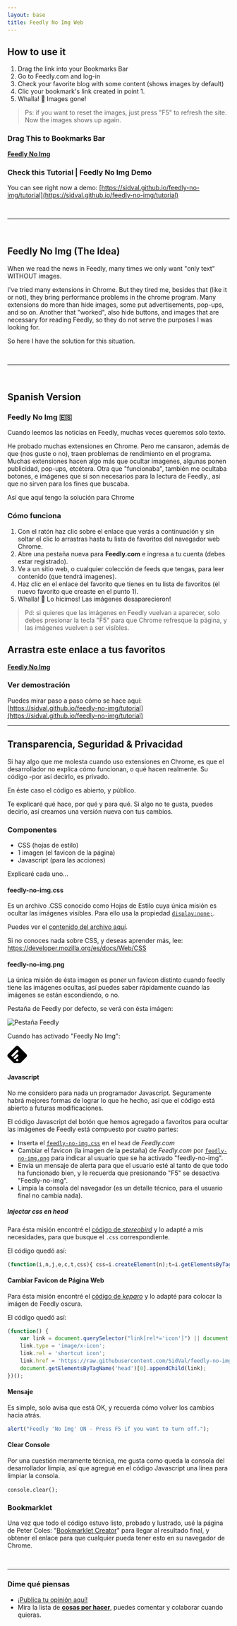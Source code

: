 ```yaml
---
layout: base
title: Feedly No Img Web
---
```


## How to use it

1. Drag the link into your Bookmarks Bar
1. Go to Feedly.com and log-in
1. Check your favorite blog with some content (shows images by default)
1. Clic your bookmark's link created in point 1.
1. Whalla! :tada: Images gone! 

>Ps: if you want to reset the images, just press "F5" to refresh the site. Now the images shows up again.

### Drag This to Bookmarks Bar
<div class="box">
  <strong><a href="javascript:(function()%7B(function(i%2Cn%2Cj%2Ce%2Cc%2Ct%2Ccss)%7B%20css%3Di.createElement(n)%3Bt%3Di.getElementsByTagName(c)%5B0%5D%3Bcss.href%3Dj%3Bcss.rel%3De%3B%20t.insertAdjacentElement('beforeend'%2Ccss)%3B%7D)%20(document%2C'link'%2C'https%3A%2F%2Fcdn.rawgit.com%2FSidVal%2Ffeedly-no-img%2Fmaster%2Fassets%2Ffeedly-no-img.css'%2C'stylesheet'%2C'head')%3B(function()%20%7Bvar%20link%20%3D%20document.querySelector(%22link%5Brel*%3D'icon'%5D%22)%20%7C%7C%20document.createElement('link')%3Blink.type%20%3D%20'image%2Fx-icon'%3Blink.rel%20%3D%20'shortcut%20icon'%3Blink.href%20%3D%20'https%3A%2F%2Fraw.githubusercontent.com%2FSidVal%2Ffeedly-no-img%2Fmaster%2Fassets%2Ffeedly-no-img.png'%3Bdocument.getElementsByTagName('head')%5B0%5D.appendChild(link)%3B%7D)()%3Balert(%22Feedly%20'No%20Img'%20ON%20-%20Press%20F5%20if%20you%20want%20to%20turn%20off.%22)%3Bconsole.clear()%7D)()">Feedly No Img</a></strong>
  </div>

### Check this Tutorial | Feedly No Img Demo
You can see right now a demo: [https://sidval.github.io/feedly-no-img/tutorial](https://sidval.github.io/feedly-no-img/tutorial)

<br />

***

<br />

## Feedly No Img (The Idea)

When we read the news in Feedly, many times we only want "only text" WITHOUT images. 

I've tried many extensions in Chrome. 
But they tired me, besides that (like it or not), they bring performance problems in the chrome program. 
Many extensions do more than hide images, some put advertisements, pop-ups, and so on. Another that "worked", also hide buttons, and images that are necessary for reading Feedly, so they do not serve the purposes I was looking for. 

So here I have the solution for this situation.

<br />

***

<br />


## Spanish Version 

### Feedly No Img :es: 

Cuando leemos las noticias en Feedly, muchas veces queremos solo texto.

He probado muchas extensiones en Chrome.
Pero me cansaron, además de que (nos guste o no), traen problemas de rendimiento en el programa.
Muchas extensiones hacen algo más que ocultar imagenes, algunas ponen publicidad, pop-ups, etcétera.
Otra que "funcionaba", también me ocultaba botones, e imágenes que sí son necesarios para la lectura de Feedly., así que no sirven para los fines que buscaba.

Así que aquí tengo la solución para Chrome

### Cómo funciona

1. Con el ratón haz clic sobre el enlace que verás a continuación y sin soltar el clic lo arrastras hasta tu lista de favoritos del navegador web Chrome.
1. Abre una pestaña nueva para <strong>Feedly.com</strong> e ingresa a tu cuenta (debes estar registrado).
1. Ve a un sitio web, o cualquier colección de feeds que tengas, para leer contenido (que tendrá imagenes).
1. Haz clic en el enlace del favorito que tienes en tu lista de favoritos (el nuevo favorito que creaste en el punto 1).
1. Whalla! :tada: Lo hicimos! Las imágenes desaparecieron! 

>Pd: si quieres que las imágenes en Feedly vuelvan a aparecer, solo debes presionar la tecla "F5" para que Chrome refresque la página, y las imágenes vuelven a ser visibles.

## Arrastra este enlace a tus favoritos
<div class="box">
  <strong><a href="javascript:(function()%7B(function(i%2Cn%2Cj%2Ce%2Cc%2Ct%2Ccss)%7B%20css%3Di.createElement(n)%3Bt%3Di.getElementsByTagName(c)%5B0%5D%3Bcss.href%3Dj%3Bcss.rel%3De%3B%20t.insertAdjacentElement('beforeend'%2Ccss)%3B%7D)%20(document%2C'link'%2C'https%3A%2F%2Fcdn.rawgit.com%2FSidVal%2Ffeedly-no-img%2Fmaster%2Fassets%2Ffeedly-no-img.css'%2C'stylesheet'%2C'head')%3B(function()%20%7Bvar%20link%20%3D%20document.querySelector(%22link%5Brel*%3D'icon'%5D%22)%20%7C%7C%20document.createElement('link')%3Blink.type%20%3D%20'image%2Fx-icon'%3Blink.rel%20%3D%20'shortcut%20icon'%3Blink.href%20%3D%20'https%3A%2F%2Fraw.githubusercontent.com%2FSidVal%2Ffeedly-no-img%2Fmaster%2Fassets%2Ffeedly-no-img.png'%3Bdocument.getElementsByTagName('head')%5B0%5D.appendChild(link)%3B%7D)()%3Balert(%22Feedly%20'No%20Img'%20ON%20-%20Press%20F5%20if%20you%20want%20to%20turn%20off.%22)%3Bconsole.clear()%7D)()">Feedly No Img</a></strong>
  </div>

### Ver demostración
Puedes mirar paso a paso cómo se hace aquí: [https://sidval.github.io/feedly-no-img/tutorial](https://sidval.github.io/feedly-no-img/tutorial)


***

## Transparencia, Seguridad & Privacidad

Si hay algo que me molesta cuando uso extensiones en Chrome, es que el desarrollador no explica cómo funcionan, o qué hacen realmente. Su código -por así decirlo, es privado.

En éste caso el código es abierto, y público.

Te explicaré qué hace, por qué y para qué. 
Si algo no te gusta, puedes decirlo, así creamos una versión nueva con tus cambios.

### Componentes

+ CSS (hojas de estilo)
+ 1 imagen (el favicon de la página)
+ Javascript (para las acciones)

Explicaré cada uno...

#### feedly-no-img.css
Es un archivo .CSS conocido como Hojas de Estilo cuya única misión es ocultar las imágenes visibles. Para ello usa la propiedad [`display:none;`](https://www.w3schools.com/css/css_display_visibility.asp). 

Puedes ver el [contenido del archivo aquí](https://github.com/SidVal/feedly-no-img/blob/master/assets/feedly-no-img.css).

Si no conoces nada sobre CSS, y deseas aprender más, lee: https://developer.mozilla.org/es/docs/Web/CSS

#### feedly-no-img.png
La única misión de ésta imagen es poner un favicon distinto cuando feedly tiene las imágenes ocultas, así puedes saber rápidamente cuando las imágenes se están escondiendo, o no.

Pestaña de Feedly por defecto, se verá con ésta imágen:

![Pestaña Feedly](https://s3.feedly.com/img/follows/feedly-follow-logo-green_2x.png)

Cuando has activado "Feedly No Img":

![Feedly-No-Img](https://raw.githubusercontent.com/SidVal/feedly-no-img/master/assets/feedly-no-img.png)

#### Javascript
No me considero para nada un programador Javascript.
Seguramente habrá mejores formas de lograr lo que he hecho, así que el código está abierto a futuras modificaciones.

El código Javascript del botón que hemos agregado a favoritos para ocultar las imágenes de Feedly está compuesto por cuatro partes:

* Inserta el [`feedly-no-img.css`](#feedly-no-img.css) en el `head` de *Feedly.com*
* Cambiar el favicon (la imagen de la pestaña) de *Feedly.com* por [`feedly-no-img.png`](#feedly-no-img.png)  para indicar al usuario que se ha activado "feedly-no-img".
* Envía un mensaje de alerta para que el usuario esté al tanto de que todo ha funcionado bien, y le recuerda que presionando "F5" se desactiva "Feedly-no-img".
* Limpia la consola del navegador (es un detalle técnico, para el usuario final no cambia nada).

##### Injectar css en head
Para ésta misión encontré el [código de *stereobird*](https://stackoverflow.com/a/35190227) y lo adapté a mis necesidades, para que busque el `.css` correspondiente.

El código quedó así:

```javascript
(function(i,n,j,e,c,t,css){ css=i.createElement(n);t=i.getElementsByTagName(c)[0];css.href=j;css.rel=e; t.insertAdjacentElement('beforeend',css);}) (document,'link','https://cdn.rawgit.com/SidVal/feedly-no-img/master/assets/feedly-no-img.css','stylesheet','head');
```

#### Cambiar Favicon de Página Web
Para ésta misión encontré el [código de *keparo*](https://stackoverflow.com/a/260876) y lo adapté para colocar la imágen de Feedly oscura. 

El código quedó así:

```javascript
(function() {
    var link = document.querySelector("link[rel*='icon']") || document.createElement('link');
    link.type = 'image/x-icon';
    link.rel = 'shortcut icon';
    link.href = 'https://raw.githubusercontent.com/SidVal/feedly-no-img/master/assets/feedly-no-img.png';
    document.getElementsByTagName('head')[0].appendChild(link);
})();
```

#### Mensaje
Es simple, solo avisa que está OK, y recuerda cómo volver los cambios hacia atrás.

```javascript
alert("Feedly 'No Img' ON - Press F5 if you want to turn off.");
```

#### Clear Console
Por una cuestión meramente técnica, me gusta como queda la consola del desarrollador limpia, así que agregué en el código Javascript una línea para limpiar la consola. 

`console.clear();`

### Bookmarklet
Una vez que todo el código estuvo listo, probado y lustrado, usé la página de Peter Coles: "[Bookmarklet Creator](https://mrcoles.com/bookmarklet/)" para llegar al resultado final, y obtener el enlace para que cualquier pueda tener esto en su navegador de Chrome.

<br />

***

### Dime qué piensas

* [¡Publica tu opinión aquí!](https://github.com/SidVal/feedly-no-img/issues/new?labels=comments&milestone=1&assignee=SidVal)
* Mira la lista de [**cosas por hacer**](https://github.com/SidVal/feedly-no-img/issues), puedes comentar y colaborar cuando quieras.

